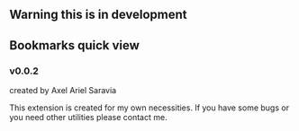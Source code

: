 ## Warning this is in development

## Bookmarks quick view
### v0.0.2
created by Axel Ariel Saravia



This extension is created for my own necessities. If you have some bugs or you need other utilities please contact me.
